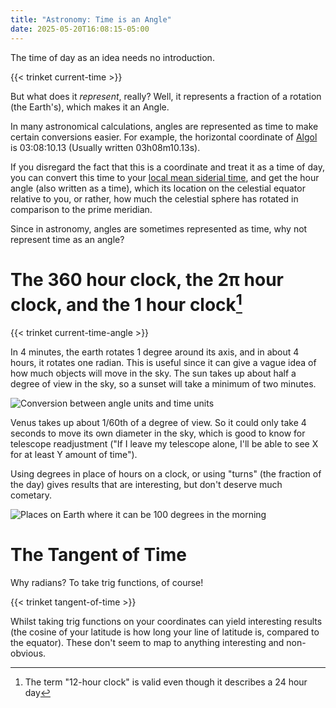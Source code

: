 ```yaml
---
title: "Astronomy: Time is an Angle"
date: 2025-05-20T16:08:15-05:00
---
```

The time of day as an idea needs no introduction.

{{< trinket current-time >}}

But what does it *represent*, really? Well, it represents a fraction of a rotation (the Earth's), which makes it an Angle.

In many astronomical calculations, angles are represented as time to make certain conversions easier. For example,
the horizontal coordinate of [Algol](https://en.wikipedia.org/wiki/Algol) is 03:08:10.13 (Usually written 03h08m10.13s).

If you disregard the fact that this is a coordinate and treat it as a time of day,
you can convert this time to your [local mean siderial time](https://en.wikipedia.org/wiki/Sidereal_time), and get
the hour angle (also written as a time), which its location on the celestial equator relative to you, or rather,
how much the celestial sphere has rotated in comparison to the prime meridian.

Since in astronomy, angles are sometimes represented as time, why not represent time as an angle?

# The 360 hour clock, the 2π hour clock, and the 1 hour clock[^1]

{{< trinket current-time-angle >}}

In 4 minutes, the earth rotates 1 degree around its axis, and in about 4 hours, it rotates one radian.
This is useful since it can give a vague idea of how much objects will move in the sky. The sun takes
up about half a degree of view in the sky, so a sunset will take a minimum of two minutes.

![Conversion between angle units and time units](/graph/AngleTime.png)

Venus takes up about 1/60th of a degree of view. So it could only take 4 seconds to move its own
diameter in the sky, which is good to know for telescope readjustment ("If I leave my telescope alone,
I'll be able to see X for at least Y amount of time").

Using degrees in place of hours on a clock, or using "turns" (the fraction of the day) gives
results that are interesting, but don't deserve much cometary.

![Places on Earth where it can be 100 degrees in the morning](/places100deg.png)

# The Tangent of Time

Why radians? To take trig functions, of course!

{{< trinket tangent-of-time >}}

Whilst taking trig functions on your coordinates can yield interesting results
(the cosine of your latitude is how long your line of latitude is, compared to the equator).
These don't seem to map to anything interesting and non-obvious.

[^1]: The term "12-hour clock" is valid even though it describes a 24 hour day
